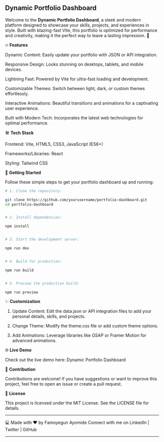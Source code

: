 ## Dynamic Portfolio Dashboard

Welcome to the **Dynamic Portfolio Dashboard**, a sleek and modern platform designed to showcase your skills, projects, and experiences in style. Built with blazing-fast Vite, this portfolio is optimized for performance and creativity, making it the perfect way to leave a lasting impression. 🚀

🔥 **Features**

Dynamic Content: Easily update your portfolio with JSON or API integration.

Responsive Design: Looks stunning on desktops, tablets, and mobile devices.

Lightning Fast: Powered by Vite for ultra-fast loading and development.

Customizable Themes: Switch between light, dark, or custom themes effortlessly.

Interactive Animations: Beautiful transitions and animations for a captivating user experience.

Built with Modern Tech: Incorporates the latest web technologies for optimal performance.


🛠️ **Tech Stack**

Frontend: Vite, HTML5, CSS3, JavaScript (ES6+)

Frameworks/Libraries: React

Styling: Tailwind CSS


🚀 **Getting Started**

Follow these simple steps to get your portfolio dashboard up and running:

```sh
# 1. Clone the repository:

git clone https://github.com/yourusername/portfolio-dashboard.git
cd portfolio-dashboard


# 2. Install dependencies:

npm install


# 3. Start the development server:

npm run dev


# 4. Build for production:

npm run build


# 5. Preview the production build:

npm run preview
```



✨ **Customization**

1. Update Content:
Edit the data.json or API integration files to add your personal details, skills, and projects.


2. Change Theme:
Modify the theme.css file or add custom theme options.


3. Add Animations:
Leverage libraries like GSAP or Framer Motion for advanced animations.



🌐 **Live Demo**

Check out the live demo here: Dynamic Portfolio Dashboard

🤝 **Contribution**

Contributions are welcome! If you have suggestions or want to improve this project, feel free to open an issue or create a pull request.

📝 **License**

This project is licensed under the MIT License. See the LICENSE file for details.


---

💻 Made with ❤️ by Famoyegun Ayomide 
Connect with me on LinkedIn | Twitter | GitHub


---